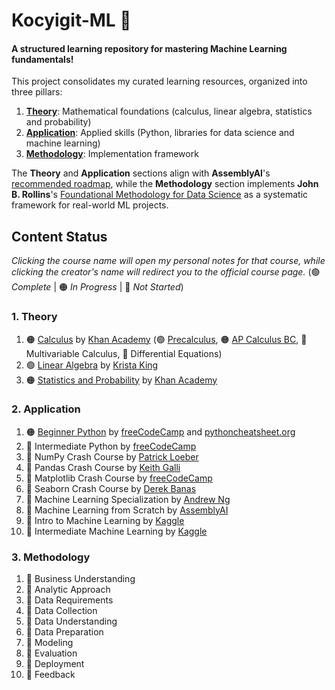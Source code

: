 # Kocyigit-ML 🤖 
#### A structured learning repository for mastering Machine Learning fundamentals!

This project consolidates my curated learning resources, organized into three pillars: 

1. **[Theory](./01_theory/)**: Mathematical foundations (calculus, linear algebra, statistics and probability)  
2. **[Application](./02_application/)**: Applied skills (Python, libraries for data science and machine learning)  
3. **[Methodology](./03_methodology/)**: Implementation framework

The **Theory** and **Application** sections align with **AssemblyAI**'s [recommended roadmap](https://www.youtube.com/watch?v=wtolixa9XTg), while the **Methodology** section implements **John B. Rollins**'s [Foundational Methodology for Data Science](./03_methodology/references/IBMOpenSource_FoundationalMethologyforDataScience.PDF) as a systematic framework for real-world ML projects.

## Content Status  
_Clicking the course name will open my personal notes for that course, while clicking the creator's name will redirect you to the official course page._ (🟢 _Complete_ | 🟠 _In Progress_ | 🔴 _Not Started_)

### 1. Theory
1. 🟠 [Calculus](./01_theory/01_calculus/) by [Khan Academy](https://www.khanacademy.org/) (🟢 [Precalculus](./01_theory/01_calculus/00_precalculus/), 🟠 [AP Calculus BC](./01_theory/01_calculus/01_ap_calculus_bc/), 🔴 Multivariable Calculus, 🔴 Differential Equations)
2. 🟢 [Linear Algebra](./01_theory/02_linear_algebra/) by [Krista King](https://www.udemy.com/course/linear-algebra-course/)
3. 🟠 [Statistics and Probability](./01_theory/03_statistics_and_probability/) by [Khan Academy](https://www.khanacademy.org/)

### 2. Application  
1. 🟠 [Beginner Python](./02_application/01_beginner_python/) by [freeCodeCamp](https://www.youtube.com/watch?v=eWRfhZUzrAc) and [pythoncheatsheet.org](https://www.pythoncheatsheet.org/)  
2. 🔴 Intermediate Python by [freeCodeCamp](https://www.youtube.com/watch?v=HGOBQPFzWKo)
3. 🔴 NumPy Crash Course by [Patrick Loeber](https://www.youtube.com/watch?v=9JUAPgtkKpI)
4. 🔴 Pandas Crash Course by [Keith Galli](https://www.youtube.com/watch?v=2uvysYbKdjM)
5. 🔴 Matplotlib Crash Course by [freeCodeCamp](https://www.youtube.com/watch?v=3Xc3CA655Y4) 
6. 🔴 Seaborn Crash Course by [Derek Banas](https://www.youtube.com/watch?v=6GUZXDef2U0)
7. 🔴 Machine Learning Specialization by [Andrew Ng](https://www.coursera.org/specializations/machine-learning-introduction) 
8. 🔴 Machine Learning from Scratch by [AssemblyAI](https://www.youtube.com/playlist?list=PLcWfeUsAys2k_xub3mHks85sBHZvg24Jd)
9. 🔴 Intro to Machine Learning by [Kaggle](https://www.kaggle.com/learn/intro-to-machine-learning) 
10. 🔴 Intermediate Machine Learning by [Kaggle](https://www.kaggle.com/learn/intermediate-machine-learning)

### 3. Methodology
1. 🔴 Business Understanding
2. 🔴 Analytic Approach
3. 🔴 Data Requirements
4. 🔴 Data Collection
5. 🔴 Data Understanding
6. 🔴 Data Preparation
7. 🔴 Modeling
8. 🔴 Evaluation
9. 🔴 Deployment
10. 🔴 Feedback
